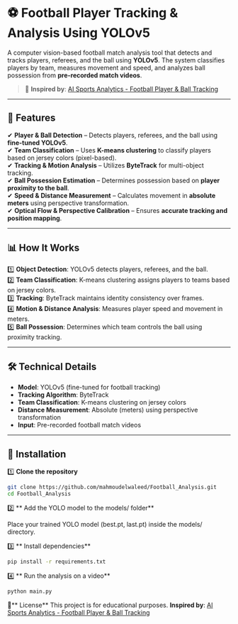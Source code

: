 # ⚽ Football Player Tracking & Analysis Using YOLOv5  

A computer vision-based football match analysis tool that detects and tracks players, referees, and the ball using **YOLOv5**. The system classifies players by team, measures movement and speed, and analyzes ball possession from **pre-recorded match videos**.  

> 📌 **Inspired by**: [AI Sports Analytics - Football Player & Ball Tracking](https://www.youtube.com/watch?v=neBZ6huolkg&list=WL&index=52)  

---

## 🚀 Features  

✔ **Player & Ball Detection** – Detects players, referees, and the ball using **fine-tuned YOLOv5**.  
✔ **Team Classification** – Uses **K-means clustering** to classify players based on jersey colors (pixel-based).  
✔ **Tracking & Motion Analysis** – Utilizes **ByteTrack** for multi-object tracking.  
✔ **Ball Possession Estimation** – Determines possession based on **player proximity to the ball**.  
✔ **Speed & Distance Measurement** – Calculates movement in **absolute meters** using perspective transformation.  
✔ **Optical Flow & Perspective Calibration** – Ensures **accurate tracking and position mapping**.  

---

## 📊 How It Works  

1️⃣ **Object Detection**: YOLOv5 detects players, referees, and the ball.  
2️⃣ **Team Classification**: K-means clustering assigns players to teams based on jersey colors.  
3️⃣ **Tracking**: ByteTrack maintains identity consistency over frames.  
4️⃣ **Motion & Distance Analysis**: Measures player speed and movement in meters.  
5️⃣ **Ball Possession**: Determines which team controls the ball using proximity tracking.  

---

## 🛠 Technical Details  

- **Model**: YOLOv5 (fine-tuned for football tracking)  
- **Tracking Algorithm**: ByteTrack  
- **Team Classification**: K-means clustering on jersey colors  
- **Distance Measurement**: Absolute (meters) using perspective transformation  
- **Input**: Pre-recorded football match videos  

---

## 🔧 Installation  

1️⃣ **Clone the repository**  
```bash
git clone https://github.com/mahmoudelwaleed/Football_Analysis.git
cd Football_Analysis
```

2️⃣ ** Add the YOLO model to the models/ folder** 

Place your trained YOLO model (best.pt, last.pt) inside the models/ directory.

3️⃣  ** Install dependencies** 

```bash
pip install -r requirements.txt
```
4️⃣ ** Run the analysis on a video** 
```bash
python main.py
```
📜**  License** 
This project is for educational purposes. **Inspired by**: [AI Sports Analytics - Football Player & Ball Tracking](https://www.youtube.com/watch?v=neBZ6huolkg&list=WL&index=52)  







